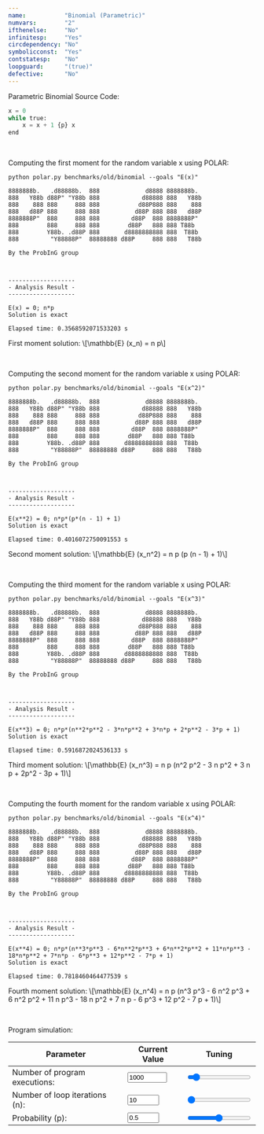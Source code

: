 ```yaml
---
name:           "Binomial (Parametric)"
numvars:        "2"
ifthenelse:     "No"
infinitesp:     "Yes"
circdependency: "No"
symbolicconst:  "Yes"
contstatesp:    "No"
loopguard:      "(true)"
defective:      "No"
---
```


Parametric Binomial Source Code:

```python
x = 0
while true:
    x = x + 1 {p} x
end
```
<br>

Computing the first moment for the random variable x using POLAR:

```
python polar.py benchmarks/old/binomial --goals "E(x)"

8888888b.   .d88888b.  888             d8888 8888888b.
888   Y88b d88P" "Y88b 888            d88888 888   Y88b
888    888 888     888 888           d88P888 888    888
888   d88P 888     888 888          d88P 888 888   d88P
8888888P"  888     888 888         d88P  888 8888888P"
888        888     888 888        d88P   888 888 T88b
888        Y88b. .d88P 888       d8888888888 888  T88b
888         "Y88888P"  88888888 d88P     888 888   T88b

By the ProbInG group



-------------------
- Analysis Result -
-------------------

E(x) = 0; n*p
Solution is exact

Elapsed time: 0.3568592071533203 s
```
<p>
First moment solution: \[\mathbb{E} (x_n)   = n p\]
</p>

<br>

Computing the second moment for the random variable x using POLAR:

```
python polar.py benchmarks/old/binomial --goals "E(x^2)"

8888888b.   .d88888b.  888             d8888 8888888b.
888   Y88b d88P" "Y88b 888            d88888 888   Y88b
888    888 888     888 888           d88P888 888    888
888   d88P 888     888 888          d88P 888 888   d88P
8888888P"  888     888 888         d88P  888 8888888P"
888        888     888 888        d88P   888 888 T88b
888        Y88b. .d88P 888       d8888888888 888  T88b
888         "Y88888P"  88888888 d88P     888 888   T88b

By the ProbInG group



-------------------
- Analysis Result -
-------------------

E(x**2) = 0; n*p*(p*(n - 1) + 1)
Solution is exact

Elapsed time: 0.4016072750091553 s
```

<p>
Second moment solution: \[\mathbb{E} (x_n^2) = n p (p (n - 1) + 1)\]
</p>

<br>


Computing the third moment for the random variable x using POLAR:

```
python polar.py benchmarks/old/binomial --goals "E(x^3)"

8888888b.   .d88888b.  888             d8888 8888888b.
888   Y88b d88P" "Y88b 888            d88888 888   Y88b
888    888 888     888 888           d88P888 888    888
888   d88P 888     888 888          d88P 888 888   d88P
8888888P"  888     888 888         d88P  888 8888888P"
888        888     888 888        d88P   888 888 T88b
888        Y88b. .d88P 888       d8888888888 888  T88b
888         "Y88888P"  88888888 d88P     888 888   T88b

By the ProbInG group



-------------------
- Analysis Result -
-------------------

E(x**3) = 0; n*p*(n**2*p**2 - 3*n*p**2 + 3*n*p + 2*p**2 - 3*p + 1)
Solution is exact

Elapsed time: 0.5916872024536133 s
```

<p>
Third moment solution: \[\mathbb{E} (x_n^3) = n p (n^2 p^2 - 3 n p^2 + 3 n p + 2p^2 - 3p + 1)\]
</p>

<br>

Computing the fourth moment for the random variable x using POLAR:

```
python polar.py benchmarks/old/binomial --goals "E(x^4)"

8888888b.   .d88888b.  888             d8888 8888888b.
888   Y88b d88P" "Y88b 888            d88888 888   Y88b
888    888 888     888 888           d88P888 888    888
888   d88P 888     888 888          d88P 888 888   d88P
8888888P"  888     888 888         d88P  888 8888888P"
888        888     888 888        d88P   888 888 T88b
888        Y88b. .d88P 888       d8888888888 888  T88b
888         "Y88888P"  88888888 d88P     888 888   T88b

By the ProbInG group



-------------------
- Analysis Result -
-------------------

E(x**4) = 0; n*p*(n**3*p**3 - 6*n**2*p**3 + 6*n**2*p**2 + 11*n*p**3 - 18*n*p**2 + 7*n*p - 6*p**3 + 12*p**2 - 7*p + 1)
Solution is exact

Elapsed time: 0.7818460464477539 s
```

<p>
  Fourth moment solution: \[\mathbb{E} (x_n^4) = n p (n^3 p^3 - 6 n^2 p^3 + 6 n^2 p^2 + 11 n p^3 - 18 n p^2 + 7 n p - 6 p^3 + 12 p^2 - 7 p + 1)\]
</p>

<br>


Program simulation:

| Parameter | Current Value | Tuning |
| --- | ----------- | ----------- |
| Number of program executions: | <input type="number" id="num_experiment_value" name="num_experiment_value" min="100" max="10000" step="100" value="1000" onchange="updateNumExp(this.value)"> | <input type="range" id="num_experiment" name="num_experiment" min="100" max="10000" step="100" value="1000" onchange="updateNumExp(this.value)"> |
| Number of loop iterations (n): | <input type="number" id="num_iteration_value" name="num_iteration_value" min="10" max="100" step="10" value="10" onchange="updateNumIter(this.value)">  | <input type="range" id="num_iteration" name="num_iteration" min="10" max="100" step="10" value="10" onchange="updateNumIter(this.value)"> |
| Probability (p): | <input type="number" id="probability_value" name="probability_value" min="0" max="1" step="0.1" value="0.5" onchange="updateProbability(this.value)"> | <input type="range" id="probability" name="probability" min="0" max="1" step="0.1" value="0.5" onchange="updateProbability(this.value)"> |



<div id="myDiv"><!-- Plotly chart will be drawn inside this DIV --></div>
<script>

    function sampleBernoulli(val_p){
    	if (Math.random() < val_p) return 1;
        return 0;
    }
    function sampleProbProgram (val_p, nit, nsim){
        var x = [];
    	for (var i = 0; i < nsim; i++) {
             x[i] = 0;  
             for (var j = 0; j < nit; j++)
            	x[i] += sampleBernoulli(val_p);
             x[i] = f;
    	} 
    	return x;
    }
    
    var prob_elem = document.getElementById("probability_value");
    var iter_elem = document.getElementById("num_iteration_value");
    var exp_elem  = document.getElementById("num_experiment_value");
    
    var x [] = sampleProbProgram (prob_elem.value, iter_elem.value, exp_elem.value);
    
    var trace = {
      x: x,
       type: 'histogram',
			histnorm: 'probability',
			  marker: { 
			     color: "rgba(255, 100, 102, 0.7)", 
                 line: { color:  "rgba(255, 100, 102, 1)", 
                         width: 1
                 }
              
              },
              autobinx: false, 
              xbins: { 
                 size: 1 
              }
    };
    var data = [trace];
    var layout = {
      bargap: 0.05, 
      bargroupgap: 0.2, 
      barmode: "overlay", 
      title: "Sampled Results (p=" + prob_elem.value.toString() + ", loop iteration=" + iter_elem.value.toString()  + ", num. simulations = " + exp_elem.value.toString()  + ")", 
      xaxis: {title: "X Value"}, 
      yaxis: {title: "Probability"}
    }
    Plotly.newPlot('myDiv', data, layout);
    
    function updateProbability(val_p) {
  		var elem1 = document.getElementById("probability_value");
        elem1.value = val_p;
        var elem2 = document.getElementById("probability");
        elem2.value = val_p;
        var x = [];
    	sim = 10000;
    	n   = 10;
    	f   = 0;
    	
    	for (var i = 0; i < sim; i++) {
       		 f = 0;  
       		 for (var j = 0; j < n; j++){
          	      if (Math.random() < val_p){
            	        f += 1;
          	      }
          	 }
       	     x[i] = f;
       	}
       	var trace = {
           x: x,
       		type: 'histogram',
			histnorm: 'probability',
			  marker: { 
			     color: "rgba(255, 100, 102, 0.7)", 
                 line: { color:  "rgba(255, 100, 102, 1)", 
                         width: 1
                 }
              },
              autobinx: false, 
              xbins: { 
                 size: 1 
              }
	    };
    	var data = [trace];
    	var layout = {
      		bargap: 0.05, 
      		bargroupgap: 0.2, 
      		barmode: "overlay", 
      		title: "Sampled Results (p=" + val_p.toString() + ", loop iteration=10, num. simulations = 10000)", 
      		xaxis: {title: "X Value"}, 
      		yaxis: {title: "Probability"}
    	}
        Plotly.newPlot('myDiv', data, layout);
	}
	function updateNumIter(val) {
  		var elem1 = document.getElementById("num_iteration_value");
        elem1.value = val;
        var elem2 = document.getElementById("num_iteration");
        elem2.value = val;
	}
	function updateNumExp(val) {
  		var elem1 = document.getElementById("num_experiment_value");
        elem1.value = val;
        var elem2 = document.getElementById("num_experiment");
        elem2.value = val;
	}
     
  </script>
